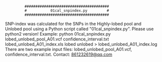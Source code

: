              #######################################
             #           01cal_snpindex.py         #
             #######################################

SNP-index was calculated for the SNPs in the Highly-lobed pool and Unlobed pool using a Python script called "01cal_snpindex.py". Please use python2 version!
Example: python 01cal_snpindex.py lobed_unlobed_pool_A01.vcf confidence_interval.txt lobed_unlobed_A01_index.xls lobed unlobed > lobed_unlobed_A01_index.log
There are two example input files: lobed_unlobed_pool_A01.vcf, confidence_interval.txt.
Contact: 861232619@qq.com
